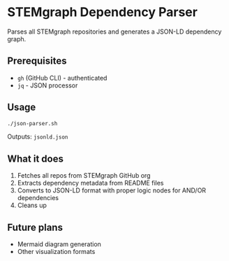 # STEMgraph Dependency Parser

Parses all STEMgraph repositories and generates a JSON-LD dependency graph.

## Prerequisites

- `gh` (GitHub CLI) - authenticated
- `jq` - JSON processor

## Usage

```bash
./json-parser.sh
```

Outputs: `jsonld.json`

## What it does

1. Fetches all repos from STEMgraph GitHub org
2. Extracts dependency metadata from README files  
3. Converts to JSON-LD format with proper logic nodes for AND/OR dependencies
4. Cleans up


## Future plans

- Mermaid diagram generation
- Other visualization formats

